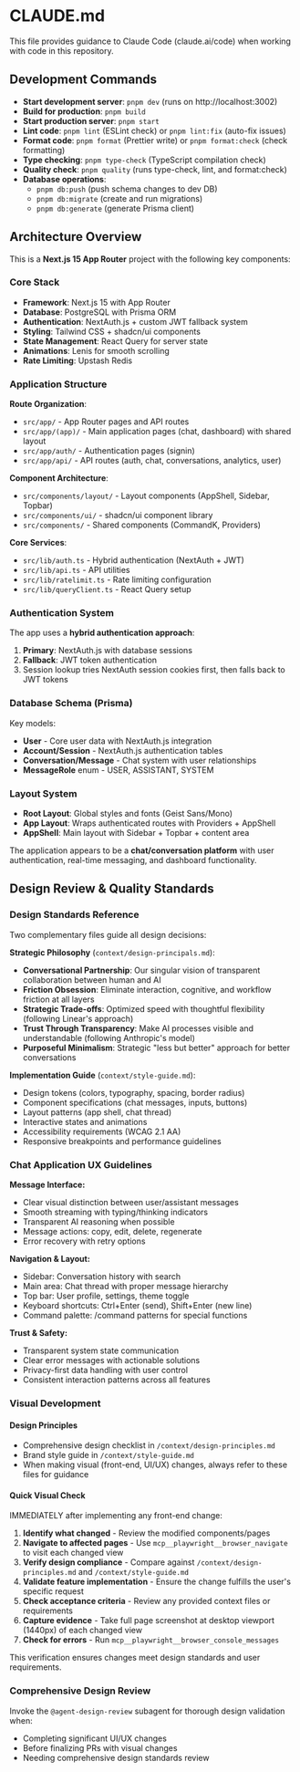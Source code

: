# CLAUDE.md

This file provides guidance to Claude Code (claude.ai/code) when working with code in this repository.

## Development Commands

- **Start development server**: `pnpm dev` (runs on http://localhost:3002)
- **Build for production**: `pnpm build`
- **Start production server**: `pnpm start`
- **Lint code**: `pnpm lint` (ESLint check) or `pnpm lint:fix` (auto-fix issues)
- **Format code**: `pnpm format` (Prettier write) or `pnpm format:check` (check formatting)
- **Type checking**: `pnpm type-check` (TypeScript compilation check)
- **Quality check**: `pnpm quality` (runs type-check, lint, and format:check)
- **Database operations**: 
  - `pnpm db:push` (push schema changes to dev DB)
  - `pnpm db:migrate` (create and run migrations)
  - `pnpm db:generate` (generate Prisma client)

## Architecture Overview 

This is a **Next.js 15 App Router** project with the following key components:

### Core Stack
- **Framework**: Next.js 15 with App Router
- **Database**: PostgreSQL with Prisma ORM
- **Authentication**: NextAuth.js + custom JWT fallback system
- **Styling**: Tailwind CSS + shadcn/ui components
- **State Management**: React Query for server state
- **Animations**: Lenis for smooth scrolling
- **Rate Limiting**: Upstash Redis

### Application Structure

**Route Organization**:
- `src/app/` - App Router pages and API routes
- `src/app/(app)/` - Main application pages (chat, dashboard) with shared layout
- `src/app/auth/` - Authentication pages (signin)
- `src/app/api/` - API routes (auth, chat, conversations, analytics, user)

**Component Architecture**:
- `src/components/layout/` - Layout components (AppShell, Sidebar, Topbar)
- `src/components/ui/` - shadcn/ui component library
- `src/components/` - Shared components (CommandK, Providers)

**Core Services**:
- `src/lib/auth.ts` - Hybrid authentication (NextAuth + JWT)
- `src/lib/api.ts` - API utilities
- `src/lib/ratelimit.ts` - Rate limiting configuration
- `src/lib/queryClient.ts` - React Query setup

### Authentication System
The app uses a **hybrid authentication approach**:
1. **Primary**: NextAuth.js with database sessions
2. **Fallback**: JWT token authentication
3. Session lookup tries NextAuth session cookies first, then falls back to JWT tokens

### Database Schema (Prisma)
Key models:
- **User** - Core user data with NextAuth.js integration
- **Account/Session** - NextAuth.js authentication tables
- **Conversation/Message** - Chat system with user relationships
- **MessageRole** enum - USER, ASSISTANT, SYSTEM

### Layout System
- **Root Layout**: Global styles and fonts (Geist Sans/Mono)
- **App Layout**: Wraps authenticated routes with Providers + AppShell
- **AppShell**: Main layout with Sidebar + Topbar + content area

The application appears to be a **chat/conversation platform** with user authentication, real-time messaging, and dashboard functionality.

## Design Review & Quality Standards

### Design Standards Reference
Two complementary files guide all design decisions:

**Strategic Philosophy** (`context/design-principals.md`):
- **Conversational Partnership**: Our singular vision of transparent collaboration between human and AI
- **Friction Obsession**: Eliminate interaction, cognitive, and workflow friction at all layers
- **Strategic Trade-offs**: Optimized speed with thoughtful flexibility (following Linear's approach)
- **Trust Through Transparency**: Make AI processes visible and understandable (following Anthropic's model)
- **Purposeful Minimalism**: Strategic "less but better" approach for better conversations

**Implementation Guide** (`context/style-guide.md`):
- Design tokens (colors, typography, spacing, border radius)
- Component specifications (chat messages, inputs, buttons)
- Layout patterns (app shell, chat thread)
- Interactive states and animations
- Accessibility requirements (WCAG 2.1 AA)
- Responsive breakpoints and performance guidelines

### Chat Application UX Guidelines

**Message Interface:**
- Clear visual distinction between user/assistant messages
- Smooth streaming with typing/thinking indicators  
- Transparent AI reasoning when possible
- Message actions: copy, edit, delete, regenerate
- Error recovery with retry options

**Navigation & Layout:**
- Sidebar: Conversation history with search
- Main area: Chat thread with proper message hierarchy
- Top bar: User profile, settings, theme toggle
- Keyboard shortcuts: Ctrl+Enter (send), Shift+Enter (new line)
- Command palette: /command patterns for special functions

**Trust & Safety:**
- Transparent system state communication
- Clear error messages with actionable solutions
- Privacy-first data handling with user control
- Consistent interaction patterns across all features

### Visual Development

#### Design Principles
- Comprehensive design checklist in `/context/design-principles.md`
- Brand style guide in `/context/style-guide.md`
- When making visual (front-end, UI/UX) changes, always refer to these files for guidance

#### Quick Visual Check
IMMEDIATELY after implementing any front-end change:
1. **Identify what changed** - Review the modified components/pages
2. **Navigate to affected pages** - Use `mcp__playwright__browser_navigate` to visit each changed view
3. **Verify design compliance** - Compare against `/context/design-principles.md` and `/context/style-guide.md`
4. **Validate feature implementation** - Ensure the change fulfills the user's specific request
5. **Check acceptance criteria** - Review any provided context files or requirements
6. **Capture evidence** - Take full page screenshot at desktop viewport (1440px) of each changed view
7. **Check for errors** - Run `mcp__playwright__browser_console_messages`

This verification ensures changes meet design standards and user requirements.

### Comprehensive Design Review
Invoke the `@agent-design-review` subagent for thorough design validation when:
- Completing significant UI/UX changes
- Before finalizing PRs with visual changes
- Needing comprehensive design standards review